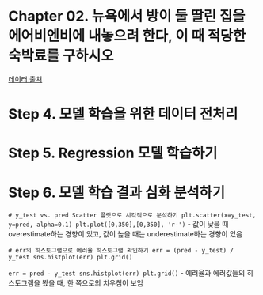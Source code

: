 # Chapter 02. 뉴욕에서 방이 둘 딸린 집을 에어비엔비에 내놓으려 한다, 이 때 적당한 숙박료를 구하시오

[데이터 출처](https://www.kaggle.com/dgomonov/new-york-city-airbnb-open-data)

# Step 4. 모델 학습을 위한 데이터 전처리

# Step 5. Regression 모델 학습하기

# Step 6. 모델 학습 결과 심화 분석하기
``# y_test vs. pred Scatter 플랏으로 시각적으로 분석하기
plt.scatter(x=y_test, y=pred, alpha=0.1)
plt.plot([0,350],[0,350], 'r-')``
    - 값이 낮을 때 overestimate하는 경향이 있고, 값이 높을 때는 underestimate하는 경향이 있음

``# err의 히스토그램으로 에러율 히스토그램 확인하기
err = (pred - y_test) / y_test
sns.histplot(err)
plt.grid()``

``err = pred - y_test
sns.histplot(err)
plt.grid()``
    - 에러율과 에러값들의 히스토그램을 봤을 때, 한 쪽으로의 치우침이 보임
